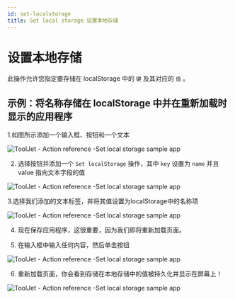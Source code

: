 ```yaml
---
id: set-localstorage
title: Set local storage 设置本地存储
---
```


# 设置本地存储

此操作允许您指定要存储在 localStorage 中的 `键` 及其对应的 `值` 。

## 示例：将名称存储在 localStorage 中并在重新加载时显示的应用程序

1.如图所示添加一个输入框、按钮和一个文本

<div style={{textAlign: 'center'}}>

![ToolJet - Action reference -Set local storage sample app](/img/actions/localstorage/1.png)

</div>

2. 选择按钮并添加一个 `Set localStorage` 操作，其中 `key` 设置为 `name` 并且 value 指向文本字段的值

<div style={{textAlign: 'center'}}>

![ToolJet - Action reference -Set local storage sample app](/img/actions/localstorage/2.png)

</div>

3.选择我们添加的文本标签，并将其值设置为localStorage中的名称项

<div style={{textAlign: 'center'}}>

![ToolJet - Action reference -Set local storage sample app](/img/actions/localstorage/3.png)

</div>


4. 现在保存应用程序，这很重要，因为我们即将重新加载页面。

5. 在输入框中输入任何内容，然后单击按钮

<div style={{textAlign: 'center'}}>

![ToolJet - Action reference -Set local storage sample app](/img/actions/localstorage/5.png)

</div>


6. 重新加载页面，你会看到存储在本地存储中的值被持久化并显示在屏幕上！

<div style={{textAlign: 'center'}}>

![ToolJet - Action reference -Set local storage sample app](/img/actions/localstorage/6.png)

</div>